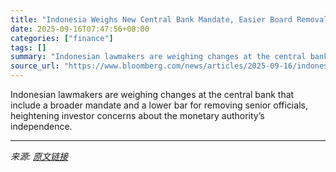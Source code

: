 ```yaml
---
title: "Indonesia Weighs New Central Bank Mandate, Easier Board Removal"
date: 2025-09-16T07:47:56+08:00
categories: ["finance"]
tags: []
summary: "Indonesian lawmakers are weighing changes at the central bank that include a broader mandate and a lower bar for removing senior officials, heightening investor concerns about the monetary authority’s"
source_url: "https://www.bloomberg.com/news/articles/2025-09-16/indonesia-eyes-expanded-central-bank-goal-grounds-for-dismissal"
---
```


Indonesian lawmakers are weighing changes at the central bank that include a broader mandate and a lower bar for removing senior officials, heightening investor concerns about the monetary authority’s independence.

---

*来源: [原文链接](https://www.bloomberg.com/news/articles/2025-09-16/indonesia-eyes-expanded-central-bank-goal-grounds-for-dismissal)*
